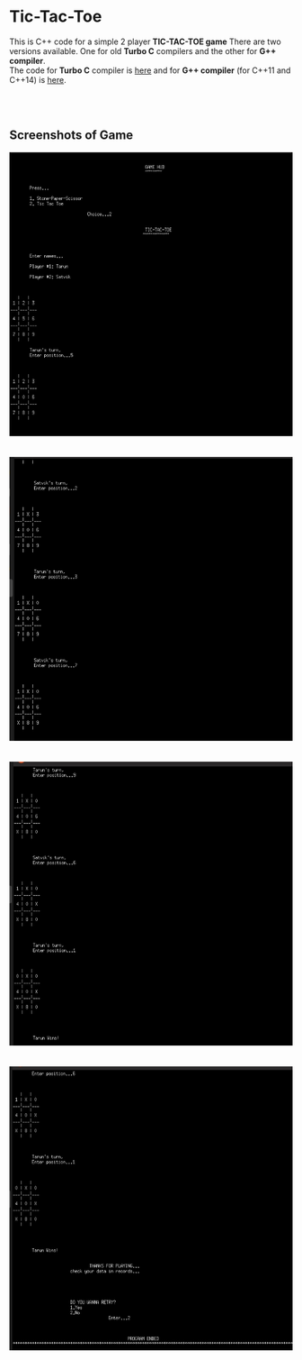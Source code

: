 # Tic-Tac-Toe
This is C++ code for a simple 2 player **TIC-TAC-TOE game**
There are two versions available. One for old **Turbo C** compilers and the other for **G++ compiler**.
<br>The code for **Turbo C** compiler is [here](https://github.com/tarunlahrod/Tic-Tac-Toe/blob/master/tL_TicTacToe.CPP) and for **G++ compiler** (for C++11 and C++14) is [here](https://github.com/tarunlahrod/Tic-Tac-Toe/blob/master/tic-tac-toe%20(g%2B%2B%20compatible).cpp).

<br><br>

## Screenshots of Game
<img src="https://github.com/tarunlahrod/Tic-Tac-Toe/blob/master/Screenshots/screenshot%201.png" width = 650>
<br><br><br>
<img src="https://github.com/tarunlahrod/Tic-Tac-Toe/blob/master/Screenshots/screenshot%202.png" width = 650>
<br><br><br>
<img src="https://github.com/tarunlahrod/Tic-Tac-Toe/blob/master/Screenshots/screenshot%203.png" width = 650>
<br><br><br>
<img src="https://github.com/tarunlahrod/Tic-Tac-Toe/blob/master/Screenshots/screenshot%204.png" width = 650>
